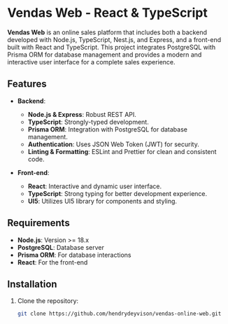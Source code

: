# Vendas Web - React & TypeScript

**Vendas Web** is an online sales platform that includes both a backend developed with Node.js, TypeScript, Nest.js, and Express, and a front-end built with React and TypeScript. This project integrates PostgreSQL with Prisma ORM for database management and provides a modern and interactive user interface for a complete sales experience.

## Features

- **Backend**:
  - **Node.js & Express**: Robust REST API. 
  - **TypeScript**: Strongly-typed development.
  - **Prisma ORM**: Integration with PostgreSQL for database management.
  - **Authentication**: Uses JSON Web Token (JWT) for security.
  - **Linting & Formatting**: ESLint and Prettier for clean and consistent code.

- **Front-end**:
  - **React**: Interactive and dynamic user interface.
  - **TypeScript**: Strong typing for better development experience.
  - **UI5**: Utilizes UI5 library for components and styling.

## Requirements

- **Node.js**: Version >= 18.x
- **PostgreSQL**: Database server
- **Prisma ORM**: For database interactions
- **React**: For the front-end

## Installation

1. Clone the repository:

   ```bash
   git clone https://github.com/hendrydeyvison/vendas-online-web.git
   
